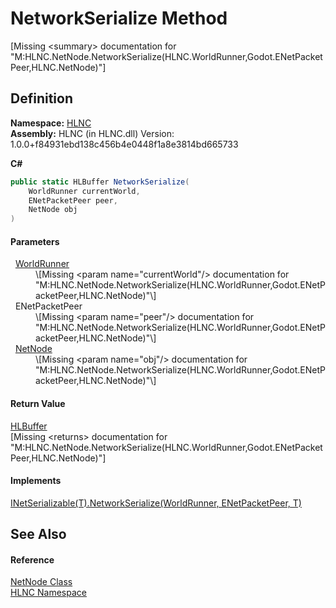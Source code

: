 # NetworkSerialize Method


\[Missing &lt;summary&gt; documentation for "M:HLNC.NetNode.NetworkSerialize(HLNC.WorldRunner,Godot.ENetPacketPeer,HLNC.NetNode)"\]



## Definition
**Namespace:** <a href="N_HLNC">HLNC</a>  
**Assembly:** HLNC (in HLNC.dll) Version: 1.0.0+f84931ebd138c456b4e0448f1a8e3814bd665733

**C#**
``` C#
public static HLBuffer NetworkSerialize(
	WorldRunner currentWorld,
	ENetPacketPeer peer,
	NetNode obj
)
```



#### Parameters
<dl><dt>  <a href="T_HLNC_WorldRunner">WorldRunner</a></dt><dd>\[Missing &lt;param name="currentWorld"/&gt; documentation for "M:HLNC.NetNode.NetworkSerialize(HLNC.WorldRunner,Godot.ENetPacketPeer,HLNC.NetNode)"\]</dd><dt>  ENetPacketPeer</dt><dd>\[Missing &lt;param name="peer"/&gt; documentation for "M:HLNC.NetNode.NetworkSerialize(HLNC.WorldRunner,Godot.ENetPacketPeer,HLNC.NetNode)"\]</dd><dt>  <a href="T_HLNC_NetNode">NetNode</a></dt><dd>\[Missing &lt;param name="obj"/&gt; documentation for "M:HLNC.NetNode.NetworkSerialize(HLNC.WorldRunner,Godot.ENetPacketPeer,HLNC.NetNode)"\]</dd></dl>

#### Return Value
<a href="T_HLNC_Serialization_HLBuffer">HLBuffer</a>  
\[Missing &lt;returns&gt; documentation for "M:HLNC.NetNode.NetworkSerialize(HLNC.WorldRunner,Godot.ENetPacketPeer,HLNC.NetNode)"\]

#### Implements
<a href="M_HLNC_INetSerializable_1_NetworkSerialize">INetSerializable(T).NetworkSerialize(WorldRunner, ENetPacketPeer, T)</a>  


## See Also


#### Reference
<a href="T_HLNC_NetNode">NetNode Class</a>  
<a href="N_HLNC">HLNC Namespace</a>  
